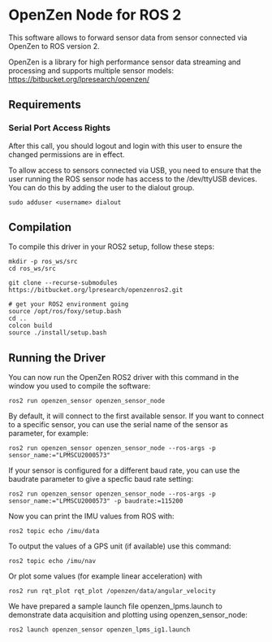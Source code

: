 # OpenZen Node for ROS 2

This software allows to forward sensor data from sensor connected via OpenZen to ROS version 2.

OpenZen is a library for high performance sensor data streaming and processing and supports multiple sensor models: <https://bitbucket.org/lpresearch/openzen/>

## Requirements

### Serial Port Access Rights

After this call, you should logout and login with this user to ensure the changed permissions are in effect.

To allow access to sensors connected via USB, you need to ensure that the user running the ROS sensor node
has access to the /dev/ttyUSB devices. You can do this by adding the user to the dialout group.

```
sudo adduser <username> dialout
```

## Compilation

To compile this driver in your ROS2 setup, follow these steps:
```
mkdir -p ros_ws/src
cd ros_ws/src

git clone --recurse-submodules https://bitbucket.org/lpresearch/openzenros2.git

# get your ROS2 environment going
source /opt/ros/foxy/setup.bash
cd ..
colcon build
source ./install/setup.bash
```
## Running the Driver

You can now run the OpenZen ROS2 driver with this command in the window
you used to compile the software:

```
ros2 run openzen_sensor openzen_sensor_node
```

By default, it will connect to the first available sensor. If you want to connect to
a specific sensor, you can use the serial name of the sensor as parameter, for example:

```
ros2 run openzen_sensor openzen_sensor_node --ros-args -p sensor_name:="LPMSCU2000573"
```

If your sensor is configured for a different baud rate, you can use the baudrate parameter to
give a specfic baud rate setting:

```
ros2 run openzen_sensor openzen_sensor_node --ros-args -p sensor_name:="LPMSCU2000573" -p baudrate:=115200
```

Now you can print the IMU values from ROS with:

```
ros2 topic echo /imu/data
```

To output the values of a GPS unit (if available) use this command:

```
ros2 topic echo /imu/nav
```

Or plot some values (for example linear acceleration) with 

```
ros2 run rqt_plot rqt_plot /openzen/data/angular_velocity
```

We have prepared a sample launch file openzen_lpms.launch to demonstrate data acquisition and plotting using openzen_sensor_node:
```
ros2 launch openzen_sensor openzen_lpms_ig1.launch
```
